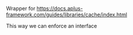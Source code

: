 Wrapper for https://docs.aplus-framework.com/guides/libraries/cache/index.html

This way we can enforce an interface
